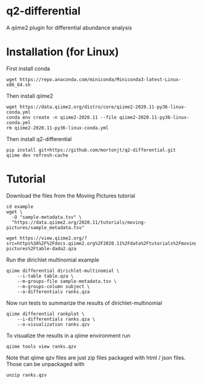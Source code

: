 # q2-differential
A qiime2 plugin for differential abundance analysis

# Installation (for Linux)

First install conda
```
wget https://repo.anaconda.com/miniconda/Miniconda3-latest-Linux-x86_64.sh
```

Then install qiime2
```
wget https://data.qiime2.org/distro/core/qiime2-2020.11-py36-linux-conda.yml
conda env create -n qiime2-2020.11 --file qiime2-2020.11-py36-linux-conda.yml
rm qiime2-2020.11-py36-linux-conda.yml
```

Then install q2-differential
```
pip install git+https://github.com/mortonjt/q2-differential.git
qiime dev refresh-cache
```

# Tutorial

Download the files from the Moving Pictures tutorial
```
cd example
wget \
  -O "sample-metadata.tsv" \
  "https://data.qiime2.org/2020.11/tutorials/moving-pictures/sample_metadata.tsv"

wget https://view.qiime2.org/?src=https%3A%2F%2Fdocs.qiime2.org%2F2020.11%2Fdata%2Ftutorials%2Fmoving-pictures%2Ftable-dada2.qza
```

Run the dirichlet multinomial example
```
qiime differential dirichlet-multinomial \
    --i-table table.qza \
    --m-groups-file sample-metadata.tsv \
    --m-groups-column subject \
    --o-differentials ranks.qza
```
Now run tests to summarize the results of dirichlet-multinomial
```
qiime differential rankplot \
    --i-differentials ranks.qza \
    --o-visualization ranks.qzv
```

To visualize the results in a qiime environment run
```
qiime tools view ranks.qzv
```

Note that qiime qzv files are just zip files packaged with html / json files.
Those can be unpackaged with
```
unzip ranks.qzv
```
